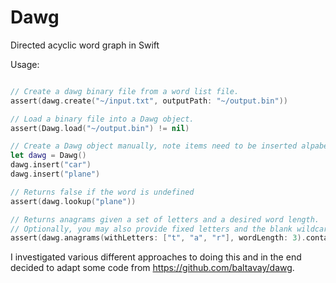 # Dawg

Directed acyclic word graph in Swift

Usage:
```swift

// Create a dawg binary file from a word list file.
assert(dawg.create("~/input.txt", outputPath: "~/output.bin"))

// Load a binary file into a Dawg object.
assert(Dawg.load("~/output.bin") != nil)

// Create a Dawg object manually, note items need to be inserted alpabetically.
let dawg = Dawg()
dawg.insert("car")
dawg.insert("plane")

// Returns false if the word is undefined
assert(dawg.lookup("plane"))

// Returns anagrams given a set of letters and a desired word length.
// Optionally, you may also provide fixed letters and the blank wildcard to use (defaults to ?)
assert(dawg.anagrams(withLetters: ["t", "a", "r"], wordLength: 3).contains("art"))

```

I investigated various different approaches to doing this and in the end decided to adapt some code from https://github.com/baltavay/dawg.
